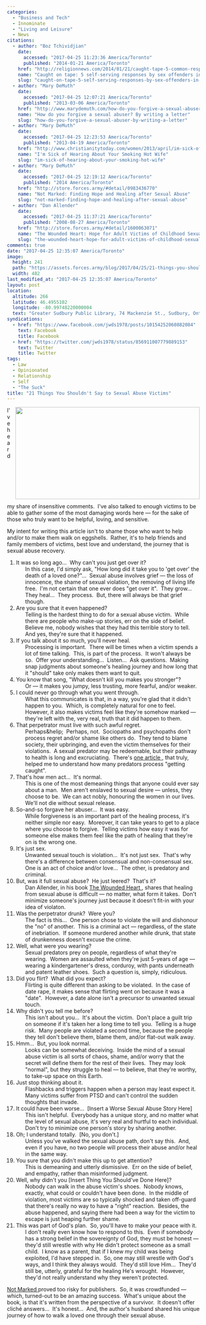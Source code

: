 ```yaml
---
categories:
  - "Business and Tech"
  - Innominate
  - "Living and Leisure"
  - News
citations:
  - author: "Boz Tchividjian"
    date:
      accessed: "2017-04-25 11:23:36 America/Toronto"
      published: "2014-01-21 America/Toronto"
    href: "http://religionnews.com/2014/01/21/caught-tape-5-common-responses-sex-offenders-church"
    name: "Caught on tape: 5 self-serving responses by sex offenders in the church"
    slug: "caught-on-tape-5-self-serving-responses-by-sex-offenders-in-the-church"
  - author: "Mary DeMuth"
    date:
      accessed: "2017-04-25 12:07:21 America/Toronto"
      published: "2013-03-06 America/Toronto"
    href: "http://www.marydemuth.com/how-do-you-forgive-a-sexual-abuser-by-writing-a-letter"
    name: "How do you forgive a sexual abuser? By writing a letter"
    slug: "how-do-you-forgive-a-sexual-abuser-by-writing-a-letter"
  - author: "Mary DeMuth"
    date:
      accessed: "2017-04-25 12:23:53 America/Toronto"
      published: "2013-04-19 America/Toronto"
    href: "http://www.christianitytoday.com/women/2013/april/im-sick-of-hearing-about-your-smoking-hot-wife.html"
    name: "I'm Sick of Hearing About Your Smoking Hot Wife"
    slug: "im-sick-of-hearing-about-your-smoking-hot-wife"
  - author: "Mary DeMuth"
    date:
      accessed: "2017-04-25 12:19:12 America/Toronto"
      published: "2014 America/Toronto"
    href: "http://store.forces.army/#detail/0983436770"
    name: "Not Marked: Finding Hope and Healing after Sexual Abuse"
    slug: "not-marked-finding-hope-and-healing-after-sexual-abuse"
  - author: "Dan Allender"
    date:
      accessed: "2017-04-25 11:37:21 America/Toronto"
      published: "2008-08-27 America/Toronto"
    href: "http://store.forces.army/#detail/1600063071"
    name: "The Wounded Heart: Hope for Adult Victims of Childhood Sexual Abuse"
    slug: "the-wounded-heart-hope-for-adult-victims-of-childhood-sexual-abuse"
comments: true
date: "2017-04-25 12:35:07 America/Toronto"
image:
  height: 241
  path: "https://assets.forces.army/blog/2017/04/25/21-things-you-shouldnt-say-to-sexual-abuse-victims/hotlink-ok/innominate_1_482x241.png"
  width: 482
last_modified_at: "2017-04-25 12:35:07 America/Toronto"
layout: post
location:
  altitude: 266
  latitude: 46.4955102
  longitude: -80.99748220000004
  text: "Greater Sudbury Public Library, 74 Mackenzie St., Sudbury, Ontario, P3C 4X8, Canada"
syndications:
  - href: "https://www.facebook.com/jwds1978/posts/10154252060882084"
    text: Facebook
    title: Facebook
  - href: "https://twitter.com/jwds1978/status/856911007779889153"
    text: Twitter
    title: Twitter
tags:
  - Law
  - Opinionated
  - Relationship
  - Self
  - "The Suck"
title: "21 Things You Shouldn't Say to Sexual Abuse Victims"
---
```


<img
  alt="" height="241" src="{{ site.uri.assets }}/blog/2017/04/25/21-things-you-shouldnt-say-to-sexual-abuse-victims/innominate_1_482x241.png"
  style="border: 0px; float: right; margin-bottom: 10px; margin-left: 10px;" width="482" />
<p>
  I've heard my share of insensitive comments.&nbsp; I've also talked to enough victims to be able to gather some of the most damaging words here &#8212; for
  the sake of those who truly want to be helpful, loving, and sensitive.
</p>
<p>
  My intent for writing this article isn't to shame those who want to help and/or to make them walk on eggshells.&nbsp; Rather, it's to help friends and family
  members of victims, best love and understand, the journey that is sexual abuse recovery.
</p>
<!-- excerptBreak -->
<ol style="list-style-type: decimal;">
  <li>
    It was so long ago&hellip;&nbsp; Why can't you just get over it?
    <ul style="list-style-type: none;">
      <li>
        In this case, I'd simply ask, &quot;How long did it take you to 'get over' the death of a loved one?&quot;&hellip;&nbsp; Sexual abuse involves grief
        &#8212; the loss of innocence, the shame of sexual violation, the removing of living life free.&nbsp; I'm not certain that one ever does &quot;get over
        it&quot;.&nbsp; They grow&hellip;&nbsp; They heal&hellip;&nbsp; They process.&nbsp; But, there will always be that grief though.
      </li>
    </ul>
  </li>
  <li>
    Are you sure that it even happened?
    <ul style="list-style-type: none;">
      <li>
        Telling is the hardest thing to do for a sexual abuse victim.&nbsp; While there are people who make-up stories, err on the side of belief.&nbsp; Believe
        me, nobody wishes that they had this terrible story to tell.&nbsp; And yes, they're sure that it happened.
      </li>
    </ul>
  </li>
  <li>
    If you talk about it so much, you'll never heal.
    <ul style="list-style-type: none;">
      <li>
        Processing is important.&nbsp; There will be times when a victim spends a lot of time talking.&nbsp; This, is part of the process.&nbsp; It won't always
        be so.&nbsp; Offer your understanding&hellip;&nbsp; Listen&hellip;&nbsp; Ask questions.&nbsp; Making snap judgments about someone's healing journey and
        how long that it &quot;should&quot; take only makes them want to quit.
      </li>
    </ul>
  </li>
  <li>
    You know that song, &quot;What doesn't kill you makes you stronger&quot;?
    <ul style="list-style-type: none;">
      <li>
        Or &#8212; it makes you jumpy, less trusting, more fearful, and/or weaker.
      </li>
    </ul>
  </li>
  <li>
    I could never go through what you went through.
    <ul style="list-style-type: none;">
      <li>
        What this communicates is that, in a way, you're glad that it didn't happen to you.&nbsp; Which, is completely natural for one to feel.&nbsp; However,
        it also makes victims feel like they're somehow marked &#8212; they're left with the, very real, truth that it did happen to them.
      </li>
    </ul>
  </li>
  <li>
    That perpetrator must live with such awful regret.
    <ul style="list-style-type: none;">
      <li>
        Perhaps&helip;&nbsp; Perhaps, not.&nbsp; Sociopaths and psychopaths don't process regret and/or shame like others do.&nbsp; They tend to blame society,
        their upbringing, and even the victim themselves for their violations.&nbsp; A sexual predator may be redeemable, but their pathway to health is long
        and excruciating.&nbsp; There's
        <a
          href="{{ site.url }}{{ page.url }}#cite-caught-on-tape-5-self-serving-responses-by-sex-offenders-in-the-church" rel="me"
          title="Caught on tape: 5 self-serving responses by sex offenders in the church">
          one article
        </a>,
        that truly, helped me to understand how many predators process &quot;getting caught&quot;.
      </li>
    </ul>
  </li>
  <li>
    That's how men act&hellip;&nbsp; It's normal.
    <ul style="list-style-type: none;">
      <li>
        This is one of the most demeaning things that anyone could ever say about a man.&nbsp; Men aren't enslaved to sexual desire &#8212; unless, they choose
        to be.&nbsp; We can act nobly, honouring the women in our lives.&nbsp; We'll not die without sexual release.
      </li>
    </ul>
  </li>
  <li>
    So-and-so forgave her abuser&hellip;&nbsp; It was easy.
    <ul style="list-style-type: none;">
      <li>
        While forgiveness is an important part of the healing process, it's neither simple nor easy.&nbsp; Moreover, it can take years to get to a place where
        you choose to forgive.&nbsp; Telling victims how easy it was for someone else makes them feel like the path of healing that they're on is the wrong one.
      </li>
    </ul>
  </li>
  <li>
    It's just sex.
    <ul style="list-style-type: none;">
      <li>
        Unwanted sexual touch is violation&hellip;&nbsp; It's not just sex.&nbsp; That's why there's a difference between consensual and non-consensual
        sex.&nbsp; One is an act of choice and/or love&hellip;&nbsp; The other, is predatory and criminal.
      </li>
    </ul>
  </li>
  <li>
    But, was it full sexual abuse?&nbsp; He just leered?&nbsp; That's it?
    <ul style="list-style-type: none;">
      <li>
        Dan Allender, in his book
        <a
          href="{{ site.url }}{{ page.url }}#cite-the-wounded-heart-hope-for-adult-victims-of-childhood-sexual-abuse" rel="me"
          title="The Wounded Heart: Hope for Adult Victims of Childhood Sexual Abuse">
          The Wounded Heart
        </a>, shares that healing from sexual abuse is difficult &#8212; no matter, what form it takes.&nbsp; Don't minimize someone's journey just because it
        doesn't fit-in with your idea of violaton.
      </li>
    </ul>
  </li>
  <li>
    Was the perpetrator drunk?&nbsp; Were you?
    <ul style="list-style-type: none;">
      <li>
        The fact is this&hellip;&nbsp; One person chose to violate the will and dishonour the &quot;no&quot; of another.&nbsp; This is a criminal act &#8212;
        regardless, of the state of inebriation.&nbsp; If someone murdered another while drunk, that state of drunkenness doesn't excuse the crime.
      </li>
    </ul>
  </li>
  <li>
    Well, what were you wearing?
    <ul style="list-style-type: none;">
      <li>
        Sexual predators prey on people, regardless of what they're wearing.&nbsp; Women are assaulted when they're just 5-years of age &#8212; wearing a
        kindergartener's dress, corduroy, with pants underneath and patent leather shoes.&nbsp; Such a question is, simply, ridiculous.
      </li>
    </ul>
  </li>
  <li>
    Did you flirt?&nbsp; What did you expect?
    <ul style="list-style-type: none;">
      <li>
        Flirting is quite different than asking to be violated.&nbsp; In the case of date rape, it makes sense that flirting went on because it was a
        &quot;date&quot;.&nbsp; However, a date alone isn't a precursor to unwanted sexual touch.
      </li>
    </ul>
  </li>
  <li>
    Why didn't you tell me before?
    <ul style="list-style-type: none;">
      <li>
        This isn't about you&hellip;&nbsp; It's about the victim.&nbsp; Don't place a guilt trip on someone if it's taken her a long time to tell you.&nbsp;
        Telling is a huge risk.&nbsp; Many people are violated a second time, because the people they tell don't believe them, blame them, and/or flat-out walk
        away.
      </li>
    </ul>
  </li>
  <li>
    Hmm&hellip;&nbsp; But, you look normal.
    <ul style="list-style-type: none;">
      <li>
        Looks can be somewhat deceiving.&nbsp; Inside the mind of a sexual abuse victim is all sorts of chaos, shame, and/or worry that the secret will define
        them for the rest of their lives.&nbsp; They may look &quot;normal&quot;, but they struggle to heal &#8212; to believe, that they're worthy, to take-up
        space on this Earth.
      </li>
    </ul>
  </li>
  <li>
    Just stop thinking about it.
    <ul style="list-style-type: none;">
      <li>
        Flashbacks and triggers happen when a person may least expect it.&nbsp; Many victims suffer from PTSD and can't control the sudden thoughts that invade.
      </li>
    </ul>
  </li>
  <li>
    It could have been worse&hellip;&nbsp; [Insert a Worse Sexual Abuse Story Here]
    <ul style="list-style-type: none;">
      <li>
        This isn't helpful.&nbsp; Everybody has a unique story, and no matter what the level of sexual abuse, it's very real and hurtful to each
        individual.&nbsp; Don't try to minimize one person's story by sharing another.
      </li>
    </ul>
  </li>
  <li>
    Oh; I understand totally.&nbsp; [No, you don't.]
    <ul style="list-style-type: none;">
      <li>
        Unless you've walked the sexual abuse path, don't say this.&nbsp; And, even if you have, no two people will process their abuse and/or heal in the same
        way.
      </li>
    </ul>
  </li>
  <li>
    You sure that you didn't make this up to get attention?
    <ul style="list-style-type: none;">
      <li>
        This is demeaning and utterly dismissive.&nbsp; Err on the side of belief, and empathy, rather than misinformed judgment.
      </li>
    </ul>
  </li>
  <li>
    Well, why didn't you [Insert Thing You Should've Done Here]?
    <ul style="list-style-type: none;">
      <li>
        Nobody can walk in the abuse victim's shoes.&nbsp; Nobody knows, exactly, what could or couldn't have been done.&nbsp; In the middle of violation, most
        victims are so typically shocked and taken off-guard that there's really no way to have a &quot;right&quot; reaction.&nbsp; Besides, the abuse happened,
        and saying there had been a way for the victim to escape is just heaping further shame.
      </li>
    </ul>
  </li>
  <li>
    This was part of God's plan.&nbsp; So, you'll have to make your peace with it.
    <ul style="list-style-type: none;">
      <li>
        I don't really even know how to respond to this.&nbsp; Even if somebody has a strong belief in the sovereignty of God, they must be honest &#8212;
        they'd still wrestle with why He didn't protect someone as a small child.&nbsp; I know as a parent, that if I knew my child was being exploited, I'd
        have stepped in.&nbsp; So, one may still wrestle with God's ways, and I think they always would.&nbsp; They'd still love Him&hellip;&nbsp; They'd still
        be, utterly, grateful for the healing He's wrought.&nbsp; However, they'd not really understand why they weren't protected.
      </li>
    </ul>
  </li>
</ol>
<p>
  <a
    href="{{ site.url }}{{ page.url }}#cite-not-marked-finding-hope-and-healing-after-sexual-abuse" rel="me"
    title="Not Marked: Finding Hope and Healing after Sexual Abuse">
    Not Marked
  </a>
  proved too risky for publishers.&nbsp; So, it was crowdfunded &#8212; which, turned-out to be an amazing success.&nbsp; What's unique about the book, is that
  it's written from the perspective of a survivor.&nbsp; It doesn't offer clich&eacute; answers&hellip;&nbsp; It's honest&hellip;&nbsp; And, the author's
  husband shared his unique journey of how to walk a loved one through their sexual abuse.
</p>
